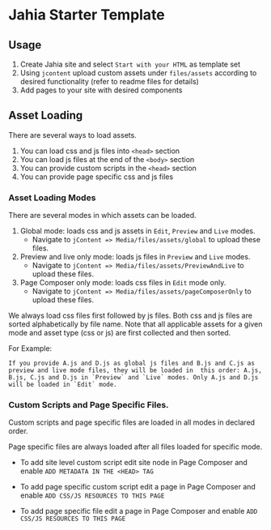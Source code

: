 # Jahia Starter Template

## Usage

1. Create Jahia site and select `Start with your HTML` as template set
2. Using `jcontent` upload custom assets under `files/assets` according to desired functionality (refer to readme files for details)
3. Add pages to your site with desired components

## Asset Loading

There are several ways to load assets.

1. You can load css and js files into `<head>` section
2. You can load js files at the end of the `<body>` section
3. You can provide custom scripts in the `<head>` section
4. You can provide page specific css and js files

### Asset Loading Modes

There are several modes in which assets can be loaded.

1. Global mode: loads css and js assets in `Edit`, `Preview` and `Live` modes.
    * Navigate to `jContent => Media/files/assets/global` to upload these files. 
2. Preview and live only mode: loads js files in `Preview` and `Live` modes.
    * Navigate to `jContent => Media/files/assets/PreviewAndLive` to upload these files. 
3. Page Composer only mode: loads css files in `Edit` mode only.
    * Navigate to `jContent => Media/files/assets/pageComposerOnly` to upload these files. 

We always load css files first followed by js files. Both css and js files are sorted alphabetically by file name. Note 
that all applicable assets for a given mode and asset type (css or js) are first collected and then sorted.

For Example:

``If you provide A.js and D.js as global js files and B.js and C.js as preview and live mode files, they will be loaded in 
this order: A.js, B.js, C.js and D.js in `Preview` and `Live` modes. Only A.js and D.js will be loaded in `Edit` mode. `` 

### Custom Scripts and Page Specific Files.

Custom scripts and page specific files are loaded in all modes in declared order.

Page specific files are always loaded after all files loaded for specific mode.

* To add site level custom script edit site node in Page Composer and enable `ADD METADATA IN THE <HEAD> TAG`

* To add page specific custom script edit a page in Page Composer and enable `ADD CSS/JS RESOURCES TO THIS PAGE`

* To add page specific file edit a page in Page Composer and enable `ADD CSS/JS RESOURCES TO THIS PAGE`
